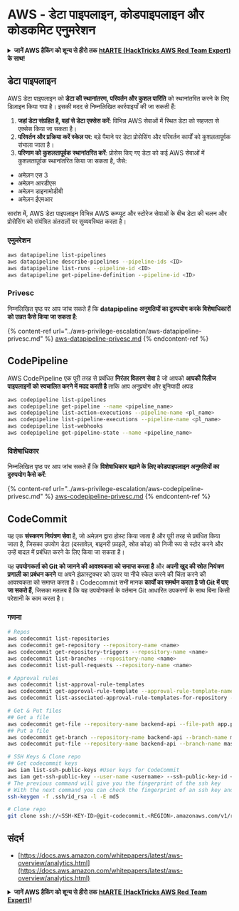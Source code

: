 # AWS - डेटा पाइपलाइन, कोडपाइपलाइन और कोडकमिट एनुमरेशन

<details>

<summary><strong>जानें AWS हैकिंग को शून्य से हीरो तक</strong> <a href="https://training.hacktricks.xyz/courses/arte"><strong>htARTE (HackTricks AWS Red Team Expert)</strong></a><strong> के साथ!</strong></summary>

HackTricks का समर्थन करने के अन्य तरीके:

* यदि आप अपनी **कंपनी का विज्ञापन HackTricks में** देखना चाहते हैं या **HackTricks को PDF में डाउनलोड** करना चाहते हैं तो [**सब्सक्रिप्शन प्लान्स देखें**](https://github.com/sponsors/carlospolop)!
* [**आधिकारिक PEASS और HackTricks स्वैग**](https://peass.creator-spring.com) प्राप्त करें
* हमारे विशेष [**NFTs**](https://opensea.io/collection/the-peass-family) कलेक्शन, [**The PEASS Family**](https://opensea.io/collection/the-peass-family) खोजें
* **शामिल हों** 💬 [**डिस्कॉर्ड समूह**](https://discord.gg/hRep4RUj7f) या [**टेलीग्राम समूह**](https://t.me/peass) और हमें **ट्विटर** 🐦 [**@hacktricks\_live**](https://twitter.com/hacktricks\_live)** पर फॉलो** करें।
* **हैकिंग ट्रिक्स साझा करें, PRs सबमिट करके** [**HackTricks**](https://github.com/carlospolop/hacktricks) और [**HackTricks Cloud**](https://github.com/carlospolop/hacktricks-cloud) github रेपो में।

</details>

## डेटा पाइपलाइन

AWS डेटा पाइपलाइन को **डेटा की स्थानांतरण, परिवर्तन और कुशल पारिति** को स्थानांतरित करने के लिए डिज़ाइन किया गया है। इसकी मदद से निम्नलिखित कार्रवाइयाँ की जा सकती हैं:

1. **जहां डेटा संग्रहित है, वहां से डेटा एक्सेस करें**: विभिन्न AWS सेवाओं में स्थित डेटा को सहजता से एक्सेस किया जा सकता है।
2. **परिवर्तन और प्रक्रिया करें स्केल पर**: बड़े पैमाने पर डेटा प्रोसेसिंग और परिवर्तन कार्यों को कुशलतापूर्वक संभाला जाता है।
3. **परिणाम को कुशलतापूर्वक स्थानांतरित करें**: प्रोसेस किए गए डेटा को कई AWS सेवाओं में कुशलतापूर्वक स्थानांतरित किया जा सकता है, जैसे:
* अमेज़न एस 3
* अमेज़न आरडीएस
* अमेज़न डाइनामोडीबी
* अमेज़न ईएमआर

सारांश में, AWS डेटा पाइपलाइन विभिन्न AWS कम्प्यूट और स्टोरेज सेवाओं के बीच डेटा की चलन और प्रोसेसिंग को संयंत्रित अंतरालों पर सुव्यवस्थित करता है।

### एनुमरेशन
```bash
aws datapipeline list-pipelines
aws datapipeline describe-pipelines --pipeline-ids <ID>
aws datapipeline list-runs --pipeline-id <ID>
aws datapipeline get-pipeline-definition --pipeline-id <ID>
```
### Privesc

निम्नलिखित पृष्ठ पर आप जांच सकते हैं कि **datapipeline अनुमतियों का दुरुपयोग करके विशेषाधिकारों को उन्नत कैसे किया जा सकता है**:

{% content-ref url="../aws-privilege-escalation/aws-datapipeline-privesc.md" %}
[aws-datapipeline-privesc.md](../aws-privilege-escalation/aws-datapipeline-privesc.md)
{% endcontent-ref %}

## CodePipeline

AWS CodePipeline एक पूरी तरह से प्रबंधित **निरंतर वितरण सेवा** है जो आपको **आपकी रिलीज पाइपलाइनों को स्वचालित करने में मदद करती है** ताकि आप अनुप्रयोग और बुनियादी अपड
```bash
aws codepipeline list-pipelines
aws codepipeline get-pipeline --name <pipeline_name>
aws codepipeline list-action-executions --pipeline-name <pl_name>
aws codepipeline list-pipeline-executions --pipeline-name <pl_name>
aws codepipeline list-webhooks
aws codepipeline get-pipeline-state --name <pipeline_name>
```
### विशेषाधिकार

निम्नलिखित पृष्ठ पर आप जांच सकते हैं कि **विशेषाधिकार बढ़ाने के लिए कोडपाइपलाइन अनुमतियों का दुरुपयोग कैसे करें**:

{% content-ref url="../aws-privilege-escalation/aws-codepipeline-privesc.md" %}
[aws-codepipeline-privesc.md](../aws-privilege-escalation/aws-codepipeline-privesc.md)
{% endcontent-ref %}

## CodeCommit

यह एक **संस्करण नियंत्रण सेवा** है, जो अमेज़न द्वारा होस्ट किया जाता है और पूरी तरह से प्रबंधित किया जाता है, जिसका उपयोग डेटा (दस्तावेज़, बाइनरी फ़ाइलें, स्रोत कोड) को निजी रूप से स्टोर करने और उन्हें बादल में प्रबंधित करने के लिए किया जा सकता है।

यह **उपयोगकर्ता को Git को जानने की आवश्यकता को समाप्त करता है** और **अपनी खुद की स्रोत नियंत्रण प्रणाली का प्रबंधन करने** या अपने इंफ्रास्ट्रक्चर को ऊपर या नीचे स्केल करने की चिंता करने की आवश्यकता को समाप्त करता है। Codecommit सभी मानक **कार्यों का समर्थन करता है जो Git में पाए जा सकते हैं**, जिसका मतलब है कि यह उपयोगकर्ता के वर्तमान Git आधारित उपकरणों के साथ बिना किसी परेशानी के काम करता है।

### गणना
```bash
# Repos
aws codecommit list-repositories
aws codecommit get-repository --repository-name <name>
aws codecommit get-repository-triggers --repository-name <name>
aws codecommit list-branches --repository-name <name>
aws codecommit list-pull-requests --repository-name <name>

# Approval rules
aws codecommit list-approval-rule-templates
aws codecommit get-approval-rule-template --approval-rule-template-name <name>
aws codecommit list-associated-approval-rule-templates-for-repository --repository-name <name>

# Get & Put files
## Get a file
aws codecommit get-file --repository-name backend-api --file-path app.py
## Put a file
aws codecommit get-branch --repository-name backend-api --branch-name master
aws codecommit put-file --repository-name backend-api --branch-name master --file-content fileb://./app.py --file-path app.py --parent-commit-id <commit-id>

# SSH Keys & Clone repo
## Get codecommit keys
aws iam list-ssh-public-keys #User keys for CodeCommit
aws iam get-ssh-public-key --user-name <username> --ssh-public-key-id <id> --encoding SSH #Get public key with metadata
# The previous command will give you the fingerprint of the ssh key
# With the next command you can check the fingerprint of an ssh key and compare them
ssh-keygen -f .ssh/id_rsa -l -E md5

# Clone repo
git clone ssh://<SSH-KEY-ID>@git-codecommit.<REGION>.amazonaws.com/v1/repos/<repo-name>
```
## संदर्भ

* [https://docs.aws.amazon.com/whitepapers/latest/aws-overview/analytics.html](https://docs.aws.amazon.com/whitepapers/latest/aws-overview/analytics.html)

<details>

<summary><strong>जानें AWS हैकिंग को शून्य से हीरो तक</strong> <a href="https://training.hacktricks.xyz/courses/arte"><strong>htARTE (HackTricks AWS Red Team Expert)</strong></a><strong>!</strong></summary>

HackTricks का समर्थन करने के अन्य तरीके:

* यदि आप अपनी **कंपनी का विज्ञापन HackTricks में देखना चाहते हैं** या **HackTricks को PDF में डाउनलोड करना चाहते हैं** तो [**सब्सक्रिप्शन प्लान्स**](https://github.com/sponsors/carlospolop) देखें!
* [**आधिकारिक PEASS & HackTricks स्वैग**](https://peass.creator-spring.com) प्राप्त करें
* हमारे विशेष [**NFTs**](https://opensea.io/collection/the-peass-family) कलेक्शन, [**The PEASS Family**](https://opensea.io/collection/the-peass-family) खोजें
* **शामिल हों** 💬 [**डिस्कॉर्ड समूह**](https://discord.gg/hRep4RUj7f) या [**टेलीग्राम समूह**](https://t.me/peass) या हमें **ट्विटर** 🐦 [**@hacktricks\_live**](https://twitter.com/hacktricks\_live)** पर फॉलो** करें।
* **हैकिंग ट्रिक्स साझा करें, HackTricks** और [**HackTricks Cloud**](https://github.com/carlospolop/hacktricks-cloud) github repos में PRs सबमिट करके।

</details>
